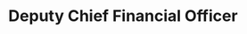 ---
bio-image: /wp-content/uploads/2020/09/NASA_seal.jpg
bio-image-alt-text: Mr. Doug Comstock
layout: bio
permalink: /bio/mr-doug-comstock/
name : Mr. Doug Comstock
department: National Aeronautics and Space Administration
title: Deputy Chief Financial Officer
---